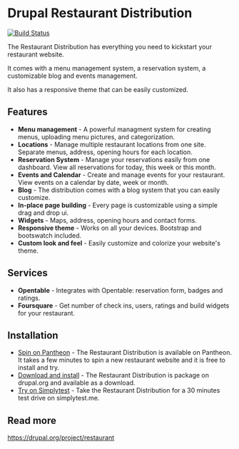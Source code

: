 Drupal Restaurant Distribution
=========

[![Build Status](https://travis-ci.org/drupalrestaurant/restaurant.svg?branch=7.x-1.x)](https://travis-ci.org/drupalrestaurant/restaurant)

The Restaurant Distribution has everything you need to kickstart your restaurant website.

It comes with a menu management system, a reservation system, a customizable blog and events management.

It also has a responsive theme that can be easily customized.

## Features

* **Menu management** - A powerful managment system for creating menus, uploading menu pictures, and categorization.
* **Locations** - Manage multiple restaurant locations from one site. Separate menus, address, opening hours for each location.
* **Reservation System** - Manage your reservations easily from one dashboard. View all reservations for today, this week or this month.
* **Events and Calendar** - Create and manage events for your restaurant. View events on a calendar by date, week or month.
* **Blog** - The distribution comes with a blog system that you can easily customize.
* **In-place page building** - Every page is customizable using a simple drag and drop ui.
* **Widgets** - Maps, address, opening hours and contact forms.
* **Responsive theme** - Works on all your devices. Bootstrap and bootswatch included.
* **Custom look and feel** - Easily customize and colorize your website's theme.

## Services

* **Opentable** - Integrates with Opentable: reservation form, badges and ratings.
* **Foursquare** - Get number of check ins, users, ratings and build widgets for your restaurant.

## Installation

* [Spin on Pantheon](https://dashboard.getpantheon.com/products/restaurant/spinup) - The Restaurant Distribution is available on Pantheon. It takes a few minutes to spin a new restaurant website and it is free to install and try.
* [Download and install](https://www.drupal.org/project/restaurant) - The Restaurant Distribution is package on drupal.org and available as a download.
* [Try on Simplytest](http://simplytest.me/project/restaurant) - Take the Restaurant Distribution for a 30 minutes test drive on simplytest.me.

## Read more

https://drupal.org/project/restaurant
